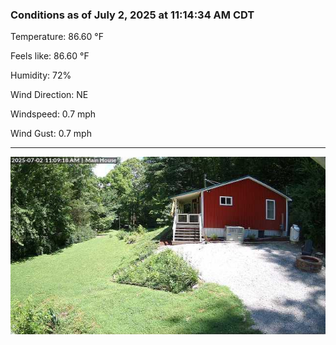 ### Conditions as of July 2, 2025 at 11:14:34 AM CDT 

Temperature: 86.60 &deg;F

Feels like: 86.60 &deg;F

Humidity: 72%

Wind Direction: NE

Windspeed: 0.7 mph

Wind Gust: 0.7 mph

---

<img src="./images/latest.jpeg"/>

